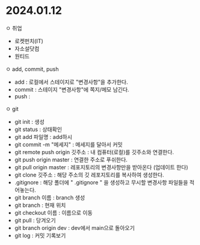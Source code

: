 # 2024.01.12

ㅇ 취업
  - 로켓펀치(IT)
  - 자소설닷컴
  - 원티드

ㅇ add, commit, push
  - add : 로컬에서 스테이지로 "변경사항"을 추가한다.
  - commit : 스테이지 "변경사항"에 쪽지/메모 남긴다.
  - push : 

ㅇ git
  - git init : 생성
  - git status : 상태확인
  - git add 파일명 : add하시
  - git commit -m "메세지" : 메세지를 달아서 커밋
  - git remote push origin 깃주소 : 내 컴퓨터(로컬)를 깃주소와 연결한다.
  - git push origin master : 연결한 주소로 푸쉬한다.
  - git pull origin master : 레포지토리의 변경사항만을 받아온다 (업데이트 한다)
  - git clone 깃주소 : 해당 주소의 깃 레포지토리를 복사하여 생성한다.
  - .gitignore : 해당 폴더에 " .gitignore " 을 생성하고 무시할 변경사항 파일들을 적어놓는다.
  - git branch 이름 : branch 생성
  - git branch : 현재 위치
  - git checkout 이름 : 이름으로 이동
  - git pull : 당겨오기
  - git branch origin dev : dev에서 main으로 돌아오기
  - git log : 커밋 기록보기
